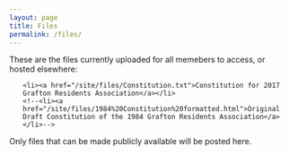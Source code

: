 ```yaml
---
layout: page
title: Files
permalink: /files/
---
```


<p>These are the files currently uploaded for all memebers to access, or hosted elsewhere:</p>

<!--coming soon...<a href="/files/Noise Diary.pptx">46 Day Noise Diary Prinout</a>-->

<!--coming soon...<a href="/files/Noise Complaint Response">Copy of a reply from Envionmental Services</a>-->

<!--coming soon...<a href="">Grafton Centre Planning permit, including permitted work hours</a>-->


<ul>
	

	<li><a href="/site/files/Constitution.txt">Constitution for 2017 Grafton Residents Association</a></li>
	<!--<li><a href="/site/files/1984%20Constitution%20formatted.html">Original Draft Constitution of the 1984 Grafton Residents Association</a></li>-->
</ul>




<p>Only files that can be made publicly available will be posted here.</p>

